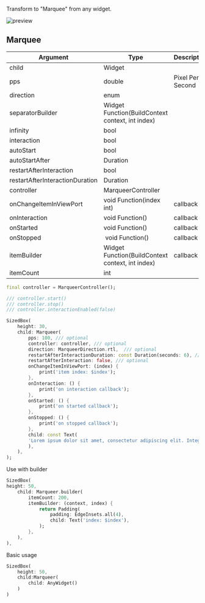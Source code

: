 <!--
This README describes the package. If you publish this package to pub.dev,
this README's contents appear on the landing page for your package.

For information about how to write a good package README, see the guide for
[writing package pages](https://dart.dev/guides/libraries/writing-package-pages).

For general information about developing packages, see the Dart guide for
[creating packages](https://dart.dev/guides/libraries/create-library-packages)
and the Flutter guide for
[developing packages and plugins](https://flutter.dev/developing-packages).
-->

Transform to "Marquee" from any widget.


<img src="https://raw.githubusercontent.com/GeceGibi/marqueer/main/preview.gif" alt="preview">


## Marquee
| Argument                        | Type                                              | Description      | Required | Default               |
| ------------------------------- |-------------------------------------------------  | ---------------- | -------- | --------------------- |
| child                           | Widget                                            |                  | YES      | -                     |
| pps                             | double                                            | Pixel Per Second | NO       | 15.0                  |
| direction                       | enum                                              |                  | NO       | MarqueerDirection.rtl |
| separatorBuilder                | Widget Function(BuildContext context, int index)  |                  | NO       | null                  |
| infinity                        | bool                                              |                  | NO       | true                  |    
| interaction                     | bool                                              |                  | NO       | true                  |
| autoStart                       | bool                                              |                  | NO       | true                  |
| autoStartAfter                  | Duration                                          |                  | NO       | Duration.zero         |
| restartAfterInteraction         | bool                                              |                  | NO       | true                  | 
| restartAfterInteractionDuration | Duration                                          |                  | NO       | Duration(seconds: 3)  |
| controller                      | MarqueerController                                |                  | NO       | null                  |
| onChangeItemInViewPort          | void Function(index int)                          | callback         | NO       | null                  |
| onInteraction                   | void Function()                                   | callback         | NO       | null                  |
| onStarted                       | void Function()                                   | callback         | NO       | null                  |
| onStopped                       | void Function()                                   | callback         | NO       | null                  |
| itemBuilder                     | Widget Function(BuildContext context, int index)  | callback         | YES      | null                  |
| itemCount                       | int                                               |                  | NO       | null                  |


```dart
final controller = MarqueerController();

/// controller.start()
/// controller.stop()
/// controller.interactionEnabled(false)

SizedBox(
    height: 30,
    child: Marqueer(
        pps: 100, /// optional
        controller: controller, /// optional
        direction: MarqueerDirection.rtl,  /// optional
        restartAfterInteractionDuration: const Duration(seconds: 6), /// optional
        restartAfterInteraction: false, /// optional
        onChangeItemInViewPort: (index) {
            print('item index: $index');
        },
        onInteraction: () {
            print('on interaction callback');
        },
        onStarted: () {
            print('on started callback');
        },
        onStopped: () {
            print('on stopped callback');
        },
        child: const Text(
        'Lorem ipsum dolor sit amet, consectetur adipiscing elit. Integer pretium massa mollis lorem blandit imperdiet. Nulla mattis vitae mauris vel condimentum. Nam posuere, augue vitae lobortis consequat, odio ante condimentum est, at maximus augue purus id metus. Curabitur condimentum aliquet ante at aliquet. Quisque vel massa congue, bibendum leo sodales, malesuada ante. Maecenas sed tortor quis ipsum dictum sollicitudin.',
        ),
    ),
);
```

Use with builder

```dart
SizedBox(
height: 50,
    child: Marqueer.builder(
        itemCount: 200,
        itemBuilder: (context, index) {
            return Padding(
                padding: EdgeInsets.all(4),
                child: Text('index: $index'),
            );
        },
    ),
),
```


Basic usage

```dart
SizedBox(
    height: 50,
    child:Marqueer(
        child: AnyWidget()
    )
)
```
